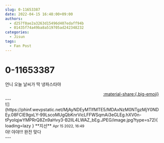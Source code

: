 ```yaml
---
slug: 0-11653387
date: 2022-04-15 16:48:00+09:00
authors:
  - d257f0ae2a3263d15496d407edaff94b
  - 01435f74a49ba8a519705ad242348232
categories:
  - Jisun
tags:
  - Fan Post
---
```


# 0-11653387

<div class="post-container" markdown="1">
<div class="content-container md-sidebar__scrollwrap" markdown="1">

언니 오늘 날씨가 딱 냉파스타야

</div>
</div>

<div style="text-align: right;" markdown="1">
<a href="https://weverse.io/fromis9/fanpost/0-11653387" style="text-align: right;">:material-share:{.big-emoji}</a>
</div>
---

<div class="comments-container md-sidebar__scrollwrap" markdown="1">
<div class="comment" markdown="1">
<div class='id-container' markdown="1">
![](https://phinf.wevpstatic.net/MjAyNDEyMTlfMTE5/MDAxNzM0NTgzMjY0NDEy.08FClE9gxLY-99LscoMUgQbKnrVicLFFWSqmAi3eGLEg.hXV0n-tPyoIqjwYMPRrQ8Zn9aHvy3-B2llL4LWAZ_bEg.JPEG/image.jpg?type=s72){ loading=lazy }
**<span class="artist">지선</span>** <small>Apr 15 2022, 16:49</small><br>
</div>
<div class='comment-body' markdown="1">
야! 야야!!! 완전 맞다
</div>
</div>
</div>
---
